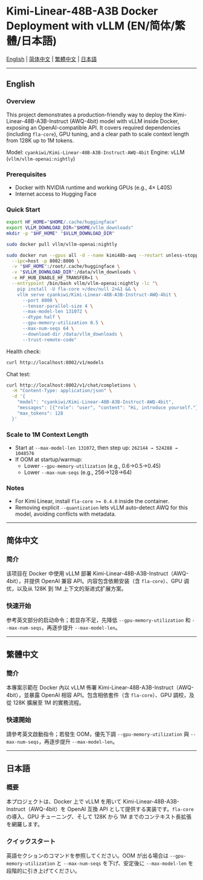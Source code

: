 # Kimi-Linear-48B-A3B Docker Deployment with vLLM (EN/简体/繁體/日本語)

[English](#english) | [简体中文](#简体中文) | [繁體中文](#繁體中文) | [日本語](#日本語)

---

## English

### Overview
This project demonstrates a production-friendly way to deploy the Kimi-Linear-48B-A3B-Instruct (AWQ-4bit) model with vLLM inside Docker, exposing an OpenAI-compatible API. It covers required dependencies (including `fla-core`), GPU tuning, and a clear path to scale context length from 128K up to 1M tokens.

Model: `cyankiwi/Kimi-Linear-48B-A3B-Instruct-AWQ-4bit`
Engine: vLLM (`vllm/vllm-openai:nightly`)

### Prerequisites
- Docker with NVIDIA runtime and working GPUs (e.g., 4× L40S)
- Internet access to Hugging Face

### Quick Start
```bash
export HF_HOME="$HOME/.cache/huggingface"
export VLLM_DOWNLOAD_DIR="$HOME/vllm_downloads"
mkdir -p "$HF_HOME" "$VLLM_DOWNLOAD_DIR"

sudo docker pull vllm/vllm-openai:nightly

sudo docker run --gpus all -d --name kimi48b-awq --restart unless-stopped \
  --ipc=host -p 8002:8000 \
  -v "$HF_HOME":/root/.cache/huggingface \
  -v "$VLLM_DOWNLOAD_DIR":/data/vllm_downloads \
  -e HF_HUB_ENABLE_HF_TRANSFER=1 \
  --entrypoint /bin/bash vllm/vllm-openai:nightly -lc "\
    pip install -U fla-core >/dev/null 2>&1 && \
    vllm serve cyankiwi/Kimi-Linear-48B-A3B-Instruct-AWQ-4bit \
      --port 8000 \
      --tensor-parallel-size 4 \
      --max-model-len 131072 \
      --dtype half \
      --gpu-memory-utilization 0.5 \
      --max-num-seqs 64 \
      --download-dir /data/vllm_downloads \
      --trust-remote-code"
```

Health check:
```bash
curl http://localhost:8002/v1/models
```
Chat test:
```bash
curl http://localhost:8002/v1/chat/completions \
  -H "Content-Type: application/json" \
  -d '{
    "model": "cyankiwi/Kimi-Linear-48B-A3B-Instruct-AWQ-4bit",
    "messages": [{"role": "user", "content": "Hi, introduce yourself."}],
    "max_tokens": 128
  }'
```

### Scale to 1M Context Length
- Start at `--max-model-len 131072`, then step up: `262144 → 524288 → 1048576`
- If OOM at startup/warmup:
  - Lower `--gpu-memory-utilization` (e.g., 0.6→0.5→0.45)
  - Lower `--max-num-seqs` (e.g., 256→128→64)

### Notes
- For Kimi Linear, install `fla-core >= 0.4.0` inside the container.
- Removing explicit `--quantization` lets vLLM auto-detect AWQ for this model, avoiding conflicts with metadata.

---

## 简体中文

### 简介
该项目在 Docker 中使用 vLLM 部署 Kimi-Linear-48B-A3B-Instruct（AWQ-4bit），并提供 OpenAI 兼容 API。内容包含依赖安装（含 `fla-core`）、GPU 调优，以及从 128K 到 1M 上下文的渐进式扩展方案。

### 快速开始
参考英文部分的启动命令；若显存不足，先降低 `--gpu-memory-utilization` 和 `--max-num-seqs`，再逐步提升 `--max-model-len`。

---

## 繁體中文

### 簡介
本專案示範在 Docker 內以 vLLM 佈署 Kimi-Linear-48B-A3B-Instruct（AWQ-4bit），並暴露 OpenAI 相容 API。包含相依套件（含 `fla-core`）、GPU 調校，及從 128K 擴展至 1M 的實務流程。

### 快速開始
請參考英文啟動指令；若發生 OOM，優先下調 `--gpu-memory-utilization` 與 `--max-num-seqs`，再逐步提升 `--max-model-len`。

---

## 日本語

### 概要
本プロジェクトは、Docker 上で vLLM を用いて Kimi-Linear-48B-A3B-Instruct（AWQ-4bit）を OpenAI 互換 API として提供する実装です。`fla-core` の導入、GPU チューニング、そして 128K から 1M までのコンテキスト長拡張を網羅します。

### クイックスタート
英語セクションのコマンドを参照してください。OOM が出る場合は `--gpu-memory-utilization` と `--max-num-seqs` を下げ、安定後に `--max-model-len` を段階的に引き上げてください。
